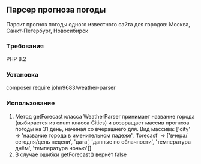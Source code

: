## Парсер прогноза погоды
Парсит прогноз погоды одного известного сайта для городов: Москва, Санкт-Петербург, Новосибирск

### Tребования
PHP 8.2

### Установка
composer require john9683/weather-parser

### Использование
1. Метод getForecast класса WeatherParser принимает название города (выбирается из enum класса Cities) и возвращает массив прогноза погоды на 31 день, начиная со вчерашнего для. Вид массива: 
['city' => 'название города в именительном падеже', 'forecast' => ['вчера/сегодня/день недели', 'дата', 'данные по облачности', 'температура днём', 'температура ночью']]
2. В случае ошибки getForecast() вернёт false

